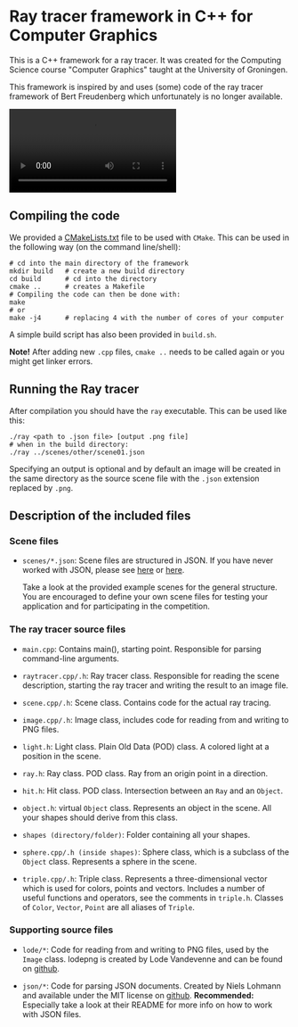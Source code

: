 # Ray tracer framework in C++ for Computer Graphics

This is a C++ framework for a ray tracer. It was created for the Computing Science course "Computer Graphics" taught at the University of Groningen.

This framework is inspired by and uses (some) code of the ray tracer framework of Bert Freudenberg which unfortunately is no longer available.

<video src="out.mp4" loop></video>

## Compiling the code

We provided a [CMakeLists.txt](CMakeLists.txt) file to be used with `CMake`.
This can be used in the following way (on the command line/shell):

```
# cd into the main directory of the framework
mkdir build   # create a new build directory
cd build      # cd into the directory
cmake ..      # creates a Makefile
# Compiling the code can then be done with:
make
# or
make -j4      # replacing 4 with the number of cores of your computer
```

A simple build script has also been provided in `build.sh`.

**Note!** After adding new `.cpp` files, `cmake ..` needs to be called again or you might get linker errors.

## Running the Ray tracer
After compilation you should have the `ray` executable.
This can be used like this:
```
./ray <path to .json file> [output .png file]
# when in the build directory:
./ray ../scenes/other/scene01.json
```
Specifying an output is optional and by default an image will be created in
the same directory as the source scene file with the `.json` extension replaced
by `.png`.

## Description of the included files

### Scene files
* `scenes/*.json`: Scene files are structured in JSON. If you have never
    worked with JSON, please see [here](https://en.wikipedia.org/wiki/JSON#Data_types_and_syntax) or [here](https://www.json.org).

    Take a look at the provided example scenes for the general structure.
    You are encouraged to define your own scene files for testing your
    application and for participating in the competition.

### The ray tracer source files

* `main.cpp`: Contains main(), starting point. Responsible for parsing
    command-line arguments.

* `raytracer.cpp/.h`: Ray tracer class. Responsible for reading the scene description, starting the ray tracer and writing the result to an image file.

* `scene.cpp/.h`: Scene class. Contains code for the actual ray tracing.

* `image.cpp/.h`: Image class, includes code for reading from and writing to PNG files.

* `light.h`: Light class. Plain Old Data (POD) class. A colored light at a position in the scene.

* `ray.h`: Ray class. POD class. Ray from an origin point in a direction.

* `hit.h`: Hit class. POD class. Intersection between an `Ray` and an `Object`.

* `object.h`: virtual `Object` class. Represents an object in the scene.
    All your shapes should derive from this class.

* `shapes (directory/folder)`: Folder containing all your shapes.

* `sphere.cpp/.h (inside shapes)`: Sphere class, which is a subclass of the `Object` class. Represents a sphere in the scene.

* `triple.cpp/.h`: Triple class. Represents a three-dimensional vector which is used for colors, points and vectors.
    Includes a number of useful functions and operators, see the comments in `triple.h`.
    Classes of `Color`, `Vector`, `Point` are all aliases of `Triple`.

### Supporting source files

* `lode/*`: Code for reading from and writing to PNG files,
    used by the `Image` class.
     lodepng is created by Lode Vandevenne and can be found on [github](https://github.com/lvandeve/lodepng).

* `json/*`: Code for parsing JSON documents.
    Created by Niels Lohmann and available under the MIT license on  [github](https://github.com/nlohmann/json).
    **Recommended:** Especially take a look at their README for more info on how to work with JSON files.
